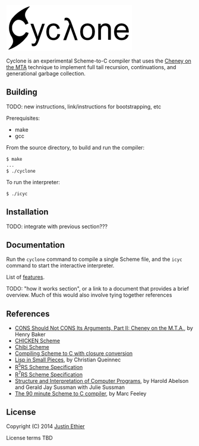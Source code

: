 [<img src="docs/images/cyclone-logo-03-header.png" alt="cyclone-scheme">](http://justinethier.github.com/cyclone)

Cyclone is an experimental Scheme-to-C compiler that uses the [Cheney on the MTA](http://www.pipeline.com/~hbaker1/CheneyMTA.html) technique to implement full tail recursion, continuations, and generational garbage collection.

Building
------------

TODO: new instructions, link/instructions for bootstrapping, etc

Prerequisites:

- make
- gcc

From the source directory, to build and run the compiler:

    $ make
    ...
    $ ./cyclone
    
To run the interpreter:

    $ ./icyc

Installation
------------
TODO: integrate with previous section???

Documentation
-------------
Run the `cyclone` command to compile a single Scheme file, and the `icyc` command to start the interactive interpreter.

List of [features](FEATURES.md).

TODO: "how it works section", or a link to a document that provides a brief overview. Much of this would also involve tying together references

References
----------

- [CONS Should Not CONS Its Arguments, Part II: Cheney on the M.T.A.](http://www.pipeline.com/~hbaker1/CheneyMTA.html), by Henry Baker
- [CHICKEN Scheme](http://www.call-cc.org/)
- [Chibi Scheme](https://github.com/ashinn/chibi-scheme)
- [Compiling Scheme to C with closure conversion](http://matt.might.net/articles/compiling-scheme-to-c/)
- [Lisp in Small Pieces](http://pagesperso-systeme.lip6.fr/Christian.Queinnec/WWW/LiSP.html), by Christian Queinnec
- [R<sup>5</sup>RS Scheme Specification](http://www.schemers.org/Documents/Standards/R5RS/HTML/)
- [R<sup>7</sup>RS Scheme Specification](http://trac.sacrideo.us/wg/wiki)
- [Structure and Interpretation of Computer Programs](https://mitpress.mit.edu/sicp/full-text/book/book.html), by Harold Abelson and Gerald Jay Sussman with Julie Sussman 
- [The 90 minute Scheme to C compiler](http://churchturing.org/y/90-min-scc.pdf), by Marc Feeley

License
-------
Copyright (C) 2014 [Justin Ethier](http://github.com/justinethier)

License terms TBD

